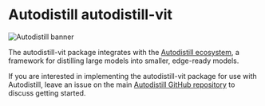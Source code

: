 
# Autodistill autodistill-vit

![Autodistill banner](https://raw.githubusercontent.com/autodistill/autodistill/main/docs/assets/banner.png)

The autodistill-vit package integrates with the [Autodistill ecosystem](https://autodistill.com), a framework for distilling large models into smaller, edge-ready models.

If you are interested in implementing the autodistill-vit package for use with Autodistill, leave an issue on the main [Autodistill GitHub repository](https://github.com/autodistill/autodistill) to discuss getting started.
    